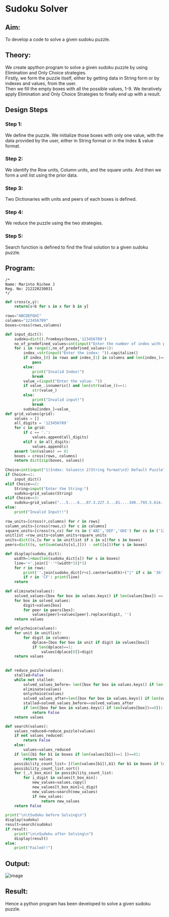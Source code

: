 # Sudoku Solver
## Aim:
To develop a code to solve a given sudoku puzzle.

## Theory:
We create apython program to solve a given sudoku puzzle by using Elimination and Only Choice strategies.<br>
Firstly, we form the puzzle itself, either by getting data in String form or by indexes and values, from the user.<br>
Then we fill the empty boxes with all the possible values, 1-9. We iteratively apply Elimination and Only Choice Strategies to finally end up with a result.

## Design Steps

### Step 1:
We define the puzzle. We initialize those boxes with only one value, with the data provided by the user, either in String format or in the Index & value format.
### Step 2:
We identify the Row units, Column units, and the square units. And then we form a unit list using the prior data. 
### Step 3:
Two Dictionaries with units and peers of each boxes is defined.
### Step 4:
We reduce the puzzle using the two strategies. 
### Step 5:
Search function is defined to find the final solution to a given sudoku puzzle.

## Program:
```
/*
Name: Marinto Richee J
Reg. No: 212220230031
*/
```
```python
def cross(x,y):
    return[s+b for s in x for b in y]
    
rows="ABCDEFGHI"
columns="123456789"
boxes=cross(rows,columns)

def input_dict():
    sudoku=dict().fromkeys(boxes,'123456789')
    no_of_predefined_values=int(input("Enter the number of index with predefined values: "))
    for i in range(1,no_of_predefined_values+1):
        index_=str(input("Enter the index: ")).capitalize()
        if index_[0] in rows and index_[1] in columns and len(index_)==2:
            pass
        else:
            print("Invalid Index!")
            break
        value_=(input("Enter the value: "))
        if value_.isnumeric() and len(str(value_))==1:
            str(value_)
        else:
            print("Invalid input!")
            break
        sudoku[index_]=value_
def grid_values(grid):
    values = []
    all_digits = '123456789'
    for c in grid:
        if c == '.':
            values.append(all_digits)
        elif c in all_digits:
            values.append(c)
    assert len(values) == 81
    boxes = cross(rows, columns)
    return dict(zip(boxes, values))
    
Choice=int(input("1)Index: Values\n 2)String format\n3) Default Puzzle"))
if Choice==1:
    input_dict()
elif Choice==2:
    String=input("Enter the String:")
    sudoku=grid_values(String)
elif Choice==3:
    sudoku=grid_values("...5....6...87.3.227.3...81....349..793.5.614..879....92...3.575.6.87...3....5...")
else:
    print("Invalid Input!!")
    
row_units=[cross(r,columns) for r in rows]
column_units=[cross(rows,c) for c in columns]
square_units=[cross(rs,cs) for rs in ('ABC','DEF','GHI') for cs in ('123','456','789')]
unitlist =row_units+column_units+square_units
units=dict((s,[u for u in unitlist if s in u])for s in boxes)
peers=dict((s, set(sum(units[s],[])) - set([s]))for s in boxes)

def display(sudoku_dict):
    width=1+max(len(sudoku_dict[s]) for s in boxes)
    line='+'.join(['-'*(width*3)]*3)
    for r in rows:
        print(''.join(sudoku_dict[r+c].center(width)+("|" if c in '36' else '')for c in columns))
        if r in 'CF': print(line)
    return
    
def eliminate(values):
    solved_values=[box for box in values.keys() if len(values[box]) == 1]
    for box in solved_values:
        digit=values[box]
        for peer in peers[box]:
            values[peer]=values[peer].replace(digit, '')
    return values           

def onlychoice(values):
    for unit in unitlist:
        for digit in columns:
            dplace=[box for box in unit if digit in values[box]]
            if len(dplace)==1:
                values[dplace[0]]=digit
    return values
    
                                                                                                                                                       
def reduce_puzzle(values):
    stalled=False
    while not stalled:
        solved_values_before= len([box for box in values.keys() if len(values[box])==1])
        eliminate(values)
        onlychoice(values)
        solved_values_after=len([box for box in values.keys() if len(values[box])==1])
        stalled=solved_values_before==solved_values_after
        if len([box for box in values.keys() if len(values[box])==0]):
            return False
    return values

def search(values):
    values_reduced=reduce_puzzle(values)
    if not values_reduced:
        return False
    else:
        values=values_reduced
    if len([b1 for b1 in boxes if len(values[b1])==1 ])==81:
        return values
    possibility_count_list= [(len(values[b1]),b1) for b1 in boxes if len(values[b1])>1]
    possibility_count_list.sort()
    for (_,t_box_min) in possibility_count_list:
        for i_digit in values[t_box_min]:
            new_values=values.copy()
            new_values[t_box_min]=i_digit
            new_values=search(new_values)
            if new_values:
                return new_values
    return False
    
print("\n\tSudoku before Solving\n")
display(sudoku)
result=search(sudoku)
if result:
    print("\n\nSudoku after Solving\n")
    display(result)
else:
    print("Failed!!")    

```
## Output:
![image](https://user-images.githubusercontent.com/65499285/172172856-c403b65d-2d3c-4e1c-9f9d-35e15da0a945.png)

## Result:
Hence a python program has been developed to solve a given sudoku puzzle.
